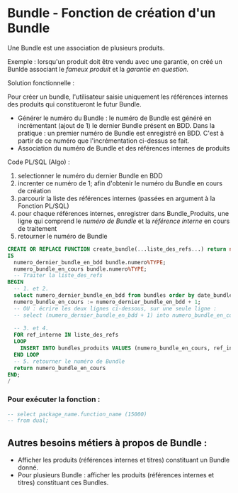 # Bundle - Fonction de création d'un Bundle

Une Bundle est une association de plusieurs produits. 

Exemple : lorsqu'un produit doit être vendu avec une garantie, on créé un Bunlde associant le _fameux produit_ et la _garantie en question._

Solution fonctionnelle : 

Pour créer un bundle, l'utilisateur saisie uniquement les références internes des produits qui constitueront le futur Bundle.

- Générer le numéro du Bundle : le numéro de Bundle est généré en incrémentant (ajout de 1) le dernier Bundle présent en BDD. Dans la pratique : un premier numéro de Bundle est enregistré en BDD. C'est à partir de ce numéro que l'incrémentation ci-dessus se fait.
- Association du numéro de Bundle et des références internes de produits

Code PL/SQL (Algo) : 
1. selectionner le numéro du dernier Bundle en BDD
2. increnter ce numéro de 1; afin d'obtenir le numéro du Bundle en cours de création
3. parcourir la liste des références internes (passées en argument à la Fonction PL/SQL)
4. pour chaque références internes, enregistrer dans Bundle_Produits, une ligne qui comprend le _numéro de Bundle_ et la _référence interne_ en cours de traitement
5. retourner le numéro de Bundle

```sql
CREATE OR REPLACE FUNCTION create_bundle(...liste_des_refs...) return number
IS
  numero_dernier_bundle_en_bdd bundle.numero%TYPE;
  numero_bundle_en_cours bundle.numero%TYPE;
  -- Traiter la liste_des_refs
BEGIN
  -- 1. et 2.
  select numero_dernier_bundle_en_bdd from bundles order by date_bundle desc limit 1;
  numero_bundle_en_cours := numero_dernier_bundle_en_bdd + 1;
  -- OU : écrire les deux lignes ci-dessous, sur une seule ligne : 
  -- select (numero_dernier_bundle_en_bdd + 1) into numero_bundle_en_cours from bundles order by date desc limit 1;
  
  -- 3. et 4.
  FOR ref_interne IN liste_des_refs
  LOOP
    INSERT INTO bundles_produits VALUES (numero_bundle_en_cours, ref_interne);
  END LOOP
  -- 5. retourner le numéro de Bundle
  return numero_bundle_en_cours
END;
/
```

### Pour exécuter la fonction : 

```sql
-- select package_name.function_name (15000)
-- from dual;
```

## Autres besoins métiers à propos de Bundle : 
- Afficher les produits (références internes et titres) constituant un Bundle donné.
- Pour plusieurs Bundle : afficher les produits (références internes et titres) constituant ces Bundles.
